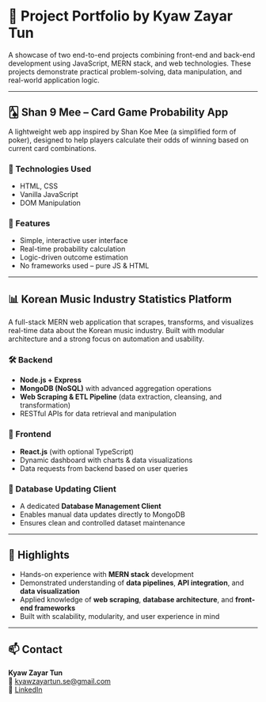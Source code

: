 # 🎯 Project Portfolio by Kyaw Zayar Tun

A showcase of two end-to-end projects combining front-end and back-end development using JavaScript, MERN stack, and web technologies. These projects demonstrate practical problem-solving, data manipulation, and real-world application logic.

---

## 🂡 Shan 9 Mee – Card Game Probability App

A lightweight web app inspired by Shan Koe Mee (a simplified form of poker), designed to help players calculate their odds of winning based on current card combinations.

### 🔧 Technologies Used
- HTML, CSS
- Vanilla JavaScript
- DOM Manipulation

### 📌 Features
- Simple, interactive user interface
- Real-time probability calculation
- Logic-driven outcome estimation
- No frameworks used – pure JS & HTML

---

## 📊 Korean Music Industry Statistics Platform

A full-stack MERN web application that scrapes, transforms, and visualizes real-time data about the Korean music industry. Built with modular architecture and a strong focus on automation and usability.

### 🛠️ Backend
- **Node.js + Express**
- **MongoDB (NoSQL)** with advanced aggregation operations
- **Web Scraping & ETL Pipeline** (data extraction, cleansing, and transformation)
- RESTful APIs for data retrieval and manipulation

### 🎨 Frontend
- **React.js** (with optional TypeScript)
- Dynamic dashboard with charts & data visualizations
- Data requests from backend based on user queries

### 🧰 Database Updating Client
- A dedicated **Database Management Client**
- Enables manual data updates directly to MongoDB
- Ensures clean and controlled dataset maintenance

---

## 🚀 Highlights
- Hands-on experience with **MERN stack** development
- Demonstrated understanding of **data pipelines**, **API integration**, and **data visualization**
- Applied knowledge of **web scraping**, **database architecture**, and **front-end frameworks**
- Built with scalability, modularity, and user experience in mind

---

## 📫 Contact  
**Kyaw Zayar Tun**  
📧 kyawzayartun.se@gmail.com  
🔗 [LinkedIn](https://www.linkedin.com/in/kyawzayartun)  
